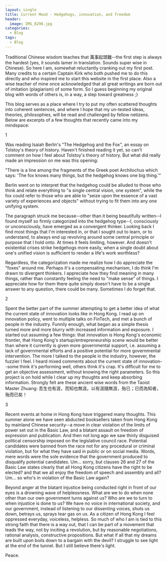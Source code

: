 ```yaml
---
layout: single
title: Current Mood - Hedgehogs, innovation, and freedom
header:
  image: IMG_8298.jpg
categories: 
  - Blog
tags:
  - Blog
---
```


Traditional Chinese wisdom teaches that 萬事起頭難--the first step is always the hardest (yes, it sounds lamer in translation. Sounds super wise in Chinese). So here I am, somewhat reluctantly cranking out my first post. Many credits to a certain Captain Kirk who both pushed me to do this directly and who inspired me to start this website in the first place. Also a wise teacher of mine once acknowledged that all great writings are born out of imitation (plagiarism) of some form. So I guess beginning my original blog with words of others is, in a way, a step toward greatness ;)

This blog serves as a place where I try to put my often scattered thoughts into coherent sentences, and where I hope that my un-tested ideas, theories, philosophies, will be read and challenged by fellow netizens. Below are excerpts of a few thoughts that recently came into my mindspace:

1 

Was reading Isaiah Berlin's "The Hedgehog and the Fox", an essay on Tolstoy's theory of history. Haven't finished reading it yet, so can't comment on how I feel about Tolstoy's theory of history. But what did really made an impression on me was this opening: 

   "There is a line among the fragments of the Greek poet Archilochus which says: 'The fox knows many things, but the hedgehog knows one big thing.'" 
   
Berlin went on to interpret that the hedgehog could be alluded to those who think and relate everything to "a single central vision, one system", while the fox could refer to those who are able to "seize upon the essence of a vast variety of experiences and objects" without trying to fit them into any one unifying system. 

The paragraph struck me because--other than it being beautifully written--I found myself so firmly categorized into the hedgehog type--I, consciously or unconsciously, have emerged as a convergent thinker. Looking back I find most things that I'm interested in, or that I sought out to learn, or to understand, to always end up revolving around some central principle or purpose that I hold onto. At times it feels limiting, however. And doesn't existential crises strike hedgehogs more easily, when a single doubt about one's unified vision is sufficient to render a life's work worthless?

Regardless, the categorization made me realize how I do appreciate the "foxes" around me. Perhaps it's a compensating mechanism, I do think I'm drawn to divergent thinkers. I appreciate how they find meaning in many things, rather than constantly feeling the need to "make sense" of things. I appreciate how for them there quite simply doesn't have to be a single answer to any question, there could be many. Sometimes I do forget that.

2 

Spent the better part of the summer attempting to get a better idea of what the current state of innovation looks like in Hong Kong. I read up on innovation policy, went to multiple talks on FinTech, and met a bunch of people in the industry. Funnily enough, what began as a simple thesis turned more and more blurry with increased information and exposure. I started out assuming a few things: that innovation is Hong Kong's economic frontier, that Hong Kong's startup/entrepreneurship scene would be better than where it currently is given more governmental support, i.e. assuming a lack of governmental efforts and a positive potential for more governmental intervention. The more I talked to the people in the industry, however, the fuzzier I feel. I heard mixed comments about the current state of innovation--some think it's performing well, others think it's crap. It's difficult for me to get an objective assessment, without knowing the right parameters. So this project is on hold while I clear up my thoughts and keep absorbing information. Strongly felt are these ancient wise words from the Taoist Master Zhuang: 吾生也有涯，而知也無涯。以有涯隨無涯，殆已；已而為知者，殆而已矣！ 


3 

Recent events at home in Hong Kong have triggered many thoughts. This summer alone we have seen abducted booksellers taken from Hong Kong by mainland Chinese security--a move in clear violation of the limits of power set out in the Basic Law, and a blatant assault on freedom of expression and publication. And then not long ago we saw thinly disguised political censorship imposed on the legislative council race. Potential candidates were banned from the race not for any procedural or criminal violation, but for what they have said in public or on social media. Words, mere words were the sole evidence that the government produced to disqualify potential candidates. Um... sorry, but clauses 26 and 27 of the Basic Law states clearly that all Hong Kong citizens have the right to be elected? and that we all enjoy the freedom of speech and assembly and all? Um... so who's in violation of the Basic Law again? 

Beyond anger at the blatant injustice being conducted right in front of our eyes is a drowning wave of helplessness. What are we to do when none other than our own government turns against us? Who are we to turn to when injustice is done to us? We have no voice in international society, and our government, instead of listening to our dissenting voices, shuts us down, betrays us, sprays tear gas on us. As a citizen of Hong Kong I feel oppressed everyday, voiceless, helpless.
So much of who I am is tied to this strong faith that there is a way out, that I can be part of a movement that leads the way, not by inciting a revolution, but by reasonable negotiations, rational analysis, constructive propositions. But what if all that my dreams are built upon boils down to a bargain with the devil? I struggle to see light at the end of the tunnel. But I still believe there's light.

Peace.

